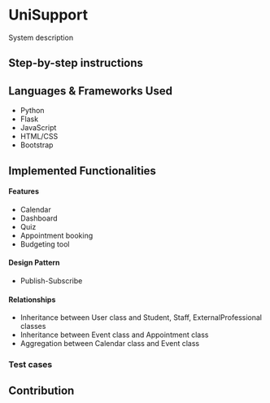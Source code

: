 # UniSupport

System description

## Step-by-step instructions

## Languages & Frameworks Used

- Python
- Flask
- JavaScript
- HTML/CSS
- Bootstrap

## Implemented Functionalities

#### Features
- Calendar
- Dashboard
- Quiz
- Appointment booking
- Budgeting tool

#### Design Pattern
- Publish-Subscribe

#### Relationships
- Inheritance between User class and Student, Staff, ExternalProfessional classes
- Inheritance between Event class and Appointment class
- Aggregation between Calendar class and Event class

### Test cases

## Contribution